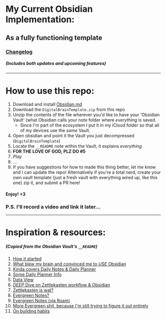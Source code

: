 # My Current Obsidian Implementation:
## As a fully functioning template
### [Changelog](https://github.com/lecrouch/ObsidianTemplate/blob/main/CHANGELOG.md)
##### (Includes both updates and upcoming features)

---

# How to use this repo:
1. Download and install [Obsidian.md](https://obsidian.md/)
2. Download the `DigitalBrainTemplate.zip` from this repo
3. Unzip the contents of the file wherever you'd like to have your 'Obsidian Vault' (what Obsidian calls your note folder where *everything* is saved.
    - Since I'm part of the ecosystem I put it in my iCloud folder so that all of my devices use the *same* Vault.
5. Open obsidian and point it the Vault you just decompressed (`DigitalBrainTemplate`)
6. Locate the `__README` note within the Vault, it explains *everything*
7. **FOR THE LOVE OF GOD, PLZ DO #5**
8. *Play*
9. ...
10. If you have suggestions for how to made this thing better, let me know and I can update the repo!  Alternatively if you're a total nerd, create your own vault template (just a fresh vault with everything wired up, like this one) zip it, and submit a PR here!

#### Enjoy! <3

### P.S.  I'll record a video and link it later...

---

# Inspiration & resources:
##### (Copied from the Obsidian Vault's `__README`)
1. [How it started](https://www.reddit.com/r/ObsidianMD/comments/sfq78s/unpopular_opinion_obsidian_is_an_excellent_task/)
2. [What blew my brain and convinced me to *USE* Obsidian](https://www.youtube.com/watch?v=zIh1S7ra3aI)
3. [Kinda covers Daily Notes & Daily Planner](https://www.youtube.com/watch?v=hxf3_dXIcqc)
4.  [Some Daily Planner Info](https://www.youtube.com/watch?v=4j4hG_0AoWs)
7. [Data View](https://www.youtube.com/watch?v=7kFEl7Ovsr8)
8. [*DEEP* Dive on Zettlekasten workflow & Obsidian](https://www.youtube.com/watch?v=wB89lJs5A3s)
9. [Zettlekasten is wat?](https://www.youtube.com/watch?v=rOSZOCoqOo80)
10. [Evergreen Notes?](https://notes.andymatuschak.org/Evergreen_notes)
11. [Evergreen Notes (via Roam)](https://maggieappleton.com/roam-garden)
12. [More Evergreen shit, because I'm still trying to figure it out entirely](https://www.youtube.com/watch?v=9_F5MC2pthk)
13. [On building habits](https://hubermanlab.com/the-science-of-making-and-breaking-habits/)
